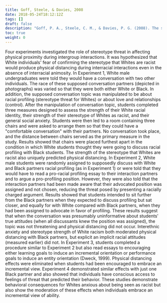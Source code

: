 ```yaml
---
title: Goff, Steele, & Davies, 2008
date: 2018-05-24T18:12:12Z
tags: []
draft: false
description: "Goff, P. A., Steele, C. M., & Davies, P. G. (2008). The space between us: Stereotype threat and distance in interracial contexts. *Journal of Personality and Social Psychology, 94,* 91-107."
toc: true
weight: 0
---
```


Four experiments investigated the role of stereotype threat in affecting physical proximity during intergroup interactions. It was hypothesized that White individuals' fear of confirming the stereotype that Whites are racist would produce physical distancing during interracial interactions even in the absence of interracial animosity. In Experiment 1, White male undergraduates were told they would have a conversation with two other individuals. The race of these supposed conversation partners (depicted in photographs) was varied so that they were both either White or Black. In addition, the supposed conversation topic was manipulated to be about racial profiling (stereotype threat for Whites) or about love and relationships (control). After the manipulation of conversation topic, students completed three measures designed to assess the strength of their White racial identity, their strength of their stereotype of Whites as racist, and their general social anxiety. Students were then led to a room containing three chairs and were asked to arrange them so that they could have a "comfortable conversation" with their partners. No conversation took place, and the distance between chairs served as the primary measure in the study. Results showed that chairs were placed furthest apart in the condition in which White students thought they were going to discuss racial profiling with Black students. The strength of the stereotype that Whites are racist also uniquely predicted physical distancing. In Experiment 2, White male students were randomly assigned to supposedly discuss with White and Black partners racial profiling (as in Experiment 1) or were told that they would have to read a pro-racial profiling essay to their interaction partners and to argue a pro-profiling position. However, they were also told that the interaction partners had been made aware that their advocated position was assigned and not chosen, reducing the threat posed by presenting a racially charged argument. Results showed that students intended to sit further from the Black partners when they expected to discuss profiling but sat closer, and equally for with White compared with Black partners, when they had been assigned to advocate in favor of profiling. These results suggest that when the conversation was presumably uninformative about students' true attitudes (when all discussants knew the position was assigned), the topic was not threatening and physical distancing did not occur. Interethnic anxiety and stereotype strength of White racism both moderated physical distancing with Black partners, but explicit an implicit racial attitudes (measured earlier) did not. In Experiment 3, students completed a procedure similar to Experiment 2 but also read essays to encouraging either learning goals to induce an incremental orientation or performance goals to induce an entity orientation (Dweck, 1999). Physical distancing effects were eliminated when students had been encouraged to embrace an incremental view. Experiment 4 demonstrated similar effects with just one Black partner and also showed that individuals have conscious access to feelings of threat that predicted their behavior. These studies demonstrate behavioral consequences for Whites anxious about being seen as racist but also show the moderation of these effects when individuals embrace an incremental view of ability.
